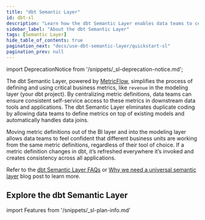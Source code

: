 ```yaml
---
title: "dbt Semantic Layer"
id: dbt-sl
description: "Learn how the dbt Semantic Layer enables data teams to centrally define and query metrics."
sidebar_label: "About the dbt Semantic Layer"
tags: [Semantic Layer]
hide_table_of_contents: true
pagination_next: "docs/use-dbt-semantic-layer/quickstart-sl"
pagination_prev: null
---
```


<VersionBlock lastVersion="1.5">

import DeprecationNotice from '/snippets/_sl-deprecation-notice.md';

<DeprecationNotice />
 
</VersionBlock>

The dbt Semantic Layer, powered by [MetricFlow](/docs/build/about-metricflow), simplifies the process of defining and using critical business metrics, like `revenue` in the modeling layer (your dbt project). By centralizing metric definitions, data teams can ensure consistent self-service access to these metrics in downstream data tools and applications. The dbt Semantic Layer eliminates duplicate coding by allowing data teams to define metrics on top of existing models and automatically handles data joins. 

Moving metric definitions out of the BI layer and into the modeling layer allows data teams to feel confident that different business units are working from the same metric definitions, regardless of their tool of choice. If a metric definition changes in dbt, it’s refreshed everywhere it’s invoked and creates consistency across all applications.

Refer to the [dbt Semantic Layer FAQs](/docs/use-dbt-semantic-layer/sl-faqs) or [Why we need a universal semantic layer](https://www.getdbt.com/blog/universal-semantic-layer/)  blog post to learn more.

## Explore the dbt Semantic Layer
<!-- this partial lives here: https://github.com/dbt-labs/docs.getdbt.com/website/snippets/_sl-plan-info. Use it on diff pages and to tailor the message depending which instance can access the SL and what product lifecycle we're in. -->

import Features from '/snippets/_sl-plan-info.md'

<Features
product="dbt Semantic Layer"
plan="dbt Cloud Team or Enterprise"
/>

<div className="grid--3-col">

<Card
    title="Get started with the dbt Semantic Layer and MetricFlow"
    body="Build and define metrics with MetricFlow, set up the dbt Semantic Layer, and query them using the Semantic Layer API."
    link="/docs/use-dbt-semantic-layer/quickstart-sl"
    icon="dbt-bit"/>

<Card
    title="Set up the dbt Semantic Layer"
    body="Set up the dbt Semantic Layer in dbt Cloud using intuitive navigation."
    link="/docs/use-dbt-semantic-layer/setup-sl"
    icon="dbt-bit"/>

<Card
    title="Architecture"
    body="Learn about the powerful components that make up the dbt Semantic Layer."
    link="/docs/use-dbt-semantic-layer/sl-architecture"
    icon="dbt-bit"/>

<Card
    title="Write queries with exports"
    body="Use exports to write commonly used queries directly within your data platform, on a schedule."
    link="/docs/use-dbt-semantic-layer/exports"
    icon="dbt-bit"/>

<Card
    title="Cache common queries"
    body="Leverage result caching and declarative caching for common queries to speed up performance and reduce query computation."
    link="/docs/use-dbt-semantic-layer/sl-cache"
    icon="dbt-bit"/>

<Card
    title="dbt Semantic Layer FAQs"
    body="Discover answers to frequently asked questions about the dbt Semantic Layer, such as availability, integrations, and more."
    link="/docs/use-dbt-semantic-layer/sl-faqs"
    icon="dbt-bit"/>

<Card
    title="Available integrations"
    body="Review a wide range of partners you can integrate and query with the dbt Semantic Layer."
    link="/docs/use-dbt-semantic-layer/avail-sl-integrations"
    icon="dbt-bit"/>

<Card
    title="dbt Semantic Layer APIs"
    body="Use the dbt Semantic Layer APIs to query metrics in downstream tools for consistent, reliable data metrics."
    link="/docs/dbt-cloud-apis/sl-api-overview"
    icon="dbt-bit"/>

</div>
